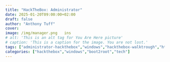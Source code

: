```yaml
---
title: "HackTheBox: Administrator"
date: 2025-01-20T09:00:00+02:00
draft: false
author: "Anthony Tuff"
cover:
image: /img/manager.png   ins
# alt: 'This is an alt tag for You Are Here picture'
# caption: 'This is a caption for the image. You are not lost.'
tags: ["administrator-hackthebox","windows","hackthebox-walktrough","htb","tech"]
categories: ["hackthebox","windows","boot2root","tech"]
---
```

